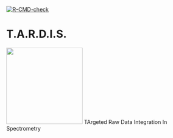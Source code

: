 <!-- badges: start -->
[![R-CMD-check](https://github.com/pablovgd/T.A.R.D.I.S./actions/workflows/R-CMD-check.yaml/badge.svg)](https://github.com/pablovgd/T.A.R.D.I.S./actions/workflows/R-CMD-check.yaml)
<!-- badges: end -->

# T.A.R.D.I.S.            
<img src="https://github.com/pablovgd/T.A.R.D.I.S./blob/main/www/tardis.png" width="200" height="200">
TArgeted Raw Data Integration In Spectrometry
